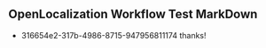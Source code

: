 ## OpenLocalization Workflow Test MarkDown
* 316654e2-317b-4986-8715-947956811174 thanks!

<!--HONumber=Aug16_HO4-->


